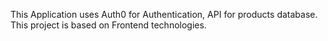 This Application uses Auth0 for Authentication, API for products database. This project is based on Frontend technologies.